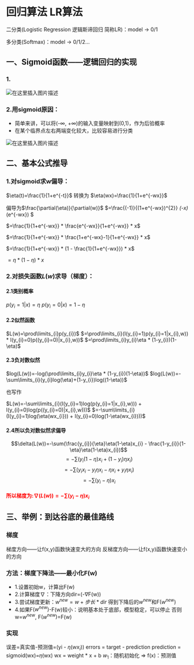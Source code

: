 <head>
  <script type="text/javascript" async
  src="https://cdnjs.cloudflare.com/ajax/libs/mathjax/2.7.1/MathJax.js?...">
</script>
</head>

# 回归算法 LR算法

二分类(Logistic Regression 逻辑斯谛回归 简称LR)：model -> 0/1

多分类(Softmax)：model -> 0/1/2...

## 一、Sigmoid函数——逻辑回归的实现

### 1.

![在这里插入图片描述](https://img-blog.csdnimg.cn/20200628180453581.png?x-oss-process=image/watermark,type_ZmFuZ3poZW5naGVpdGk,shadow_10,text_aHR0cHM6Ly9ibG9nLmNzZG4ubmV0L0FsYmVydExpYW5nenQ=,size_16,color_FFFFFF,t_70)

### 2.用sigmoid原因：

- 简单来讲，可以将(-∞, +∞)的输入变量映射到(0,1)，作为后验概率
- 在某个临界点左右两端变化较大，比较容易进行分类

![在这里插入图片描述](https://img-blog.csdnimg.cn/20200629104201740.png?x-oss-process=image/watermark,type_ZmFuZ3poZW5naGVpdGk,shadow_10,text_aHR0cHM6Ly9ibG9nLmNzZG4ubmV0L0FsYmVydExpYW5nenQ=,size_16,color_FFFFFF,t_70)


## 二、基本公式推导
### 1.对sigmoid求w偏导：
$\eta(t)=\frac{1}{1+e^{-t}}$ 转换为 $\eta(wx)=\frac{1}{1+e^{-wx}}$

偏导为$\frac{\partial(\eta)}{\partial(w)}$ $=\frac{(-1)}{(1+e^{-wx})^{2}} *(-x)*(e^{-wx}) $

$=\frac{1}{1+e^{-wx}} * \frac{e^{-wx}}{1+e^{-wx}} * x$

$=\frac{1}{1+e^{-wx}} * \frac{1+e^{-wx}-1}{1+e^{-wx}} * x$

$=\frac{1}{1+e^{-wx}} * (1 - \frac{1}{1+e^{-wx}}) * x$

$=\eta * (1-\eta) * x$

### 2.对损失函数$L(w)$求导（梯度）：

#### 2.1类别概率
$p(y_{i}=1|x)=\eta$
$p(y_{i}=0|x)=1-\eta$

#### 2.2似然函数
$L(w)=\prod\limits_{i}p(y_{i})$
$=\prod\limits_{i}(I(y_{i}=1)p(y_{i}=1|x_{i},w)) * I(y_{i}=0)p((y_{i}=0)|x_{i},w))$
$=\prod\limits_{i}y_{i}\eta * (1-y_{i})(1-\eta)$

#### 2.3负对数似然

$log(L(w))=-log(\prod\limits_{i}y_{i}\eta * (1-y_{i})(1-\eta))$
$log(L(w))=-\sum\limits_{i}(y_{i}log(\eta)+(1-y_{i})log((1-\eta))$
 
也写作

$L(w)=-\sum\limits_{i}(I(y_{i}=1)log(p(y_{i}=1|x_{i},w))) + I(y_{i}=0)log(p((y_{i}=0)|x_{i},w)))$
$=-\sum\limits_{i}(I(y_{i}=1)log(\eta(wx_{i})) + I(y_{i}=0)log(1-\eta(wx_{i})))$

#### 2.4所以负对数似然求偏导

$$\delta(L(w))=-\sum(\frac{y_{i}}{\eta}\eta(1-\eta)x_{i} - \frac{1-y_{i}}{1-\eta}\eta(1-\eta)x_{i})$$
$$=-\sum(y_{i}(1-\eta)x_{i}+(1-y_{i})\eta x_{i})$$
$$=-\sum(y_{i}x_{i}-y_{i}\eta  x_{i}-\eta x_{i}+y_{i}\eta x_{i})$$
$$=-\sum(y_{i}-\eta) x_{i}$$

#### <font color=red>所以梯度为:$\nabla(L(w))=-\sum(y_{i}-\eta) x_{i}$</font>


## 三、举例：到达谷底的最佳路线

### 梯度

梯度方向——让f(x,y)函数快速变大的方向
反梯度方向——让f(x,y)函数快速变小的方向

### 方法：梯度下降法——最小化F(w)
- 1.设置初始w，计算出F(w)
- 2.计算梯度$\nabla$：下降方向dir=(-$\nabla$F(w))
- 3.尝试梯度更新：$w^{new} = w + 步长*dir$
    得到下降后的$w^{new}$和F($w^{new}$)
- 4.如果F($w^{new}$)-F(w)较小：说明基本处于底部，模型稳定，可以停止
    否则w=$w^{new}$, F($w^{new}$)=F(w)

### 实现

误差=真实值-预测值=(yi - $\eta(wx_{i})$)
errors = target - prediction
prediction = sigmoid(wx)=𝜂(wx)
wx = weight * x + b
$w_{1}$：随机初始化 => f(x)：预测值